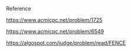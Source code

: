 Reference

https://www.acmicpc.net/problem/1725

https://www.acmicpc.net/problem/6549

https://algospot.com/judge/problem/read/FENCE